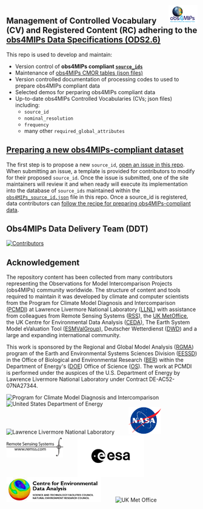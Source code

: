 <img src="assets/imgs/obs4MIPsRLogo.png" width="15%" height="15%" align="right" />

## Management of Controlled Vocabulary (CV) and Registered Content (RC) adhering to the [obs4MIPs Data Specifications (ODS2.6)](https://zenodo.org/records/17235676) ##

This repo is used to develop and maintain:

- Version control of **obs4MIPs compliant [`source_ids`](https://github.com/PCMDI/obs4MIPs-cmor-tables/blob/master/obs4MIPs_source_id.json)** 
- Maintenance of [obs4MIPs CMOR tables (json files)](https://github.com/PCMDI/obs4MIPs-cmor-tables/tree/master/Tables)
- Version controlled documentation of processing codes to used to prepare obs4MIPs compliant data
- Selected demos for perparing obs4MIPs compliant data
- Up-to-date obs4MIPs Controlled Vocabularies (CVs; json files) including: 
    - `source_id`
    - `nominal_resolution`
    - `frequency`
    - many other `required_global_attributes` 

## [Preparing a new obs4MIPs-compliant dataset](https://github.com/PCMDI/obs4MIPs-cmor-tables/tree/master/inputs/README.md)

The first step is to propose a new `source_id`, [open an issue in this repo](https://github.com/PCMDI/obs4MIPs-cmor-tables/issues/new/choose). When submitting an issue, a template is provided for contributors to modify for their proposed `source_id`. Once the issue is submitted, one of the site maintainers will review it and when ready will execute its implementation into the database of `source_ids` maintained within the [`obs4MIPs_source_id.json`](https://github.com/PCMDI/obs4MIPs-cmor-tables/blob/master/obs4MIPs_source_id.json) file in this repo.  Once a source_id is registered, data contributors can [follow the recipe for preparing obs4MIPs-compliant data](https://github.com/PCMDI/obs4MIPs-cmor-tables/blob/master/inputs/README.md).


## Obs4MIPs Data Delivery Team (DDT)

[![Contributors](https://contrib.rocks/image?repo=PCMDI/obs4MIPs-cmor-tables)](https://github.com/PCMDI/obs4MIPs-cmor-tables/graphs/contributors)

## Acknowledgement

The repository content has been collected from many contributors representing the Observations for Model Intercomparison Projects (obs4MIPs) community worldwide. The structure of content and tools required to maintain it was developed by climate and computer scientists from the Program for Climate Model Diagnosis and Intercomparison ([PCMDI](https://pcmdi.llnl.gov/)) at Lawrence Livermore National Laboratory ([LLNL](https://www.llnl.gov/)) with assistance from colleagues from Remote Sensing Systems ([RSS](https://www.remss.com/)), the [UK MetOffice](https://www.metoffice.gov.uk/), the UK Centre for Environmental Data Analysis ([CEDA](https://www.ceda.ac.uk/)), The Earth System Model eValuation Tool ([ESMValGroup](https://esmvaltool.org/)), Deutscher Wetterdienst ([DWD](https://www.dwd.de)) and a large and expanding international community.

This work is sponsored by the Regional and Global Model Analysis ([RGMA](https://climatemodeling.science.energy.gov/program/regional-global-model-analysis)) program of the Earth and Environmental Systems Sciences Division ([EESSD](https://science.osti.gov/ber/Research/eessd)) in the Office of Biological and Environmental Research ([BER](https://science.osti.gov/ber)) within the Department of Energy's ([DOE](https://www.energy.gov/)) Office of Science ([OS](https://science.osti.gov/)). The work at PCMDI is performed under the auspices of the U.S. Department of Energy by Lawrence Livermore National Laboratory under Contract DE-AC52-07NA27344.

<p>
    <img src="https://pcmdi.github.io/assets/PCMDI/100px-PCMDI-Logo-NoText-square-png8.png"
         width="80"
         style="margin-right: 30px"
         title="Program for Climate Model Diagnosis and Intercomparison"
         alt="Program for Climate Model Diagnosis and Intercomparison"
    >&nbsp;
    <img src="https://pcmdi.github.io/assets/DOE/480px-DOE_Seal_Color.png"
         width="65"
         style="margin-right: 30px"
         title="United States Department of Energy"
         alt="United States Department of Energy"
    >&nbsp;
    <img src="https://pcmdi.github.io/assets/LLNL/212px-LLNLiconPMS286-WHITEBACKGROUND.png"
         width="65"
         style="margin-right: 30px"
         title="Lawrence Livermore National Laboratory"
         alt="Lawrence Livermore National Laboratory"
    >&nbsp;
        <img src="https://github.com/PCMDI/assets/blob/main/NASA/577x480px-NASA_Logo.png"
         width="85"
         style="margin-right: 30px"
         title="NASA"
         alt="NASA"
    >&nbsp;
         <img src="https://github.com/PCMDI/assets/blob/main/RSS/308x107px-RSS_Logo_Blank_Background.png"
         width="150"
         style="margin-right: 30px"
         title="RSS"
         alt="RSS"
    >&nbsp;
         <img src="https://github.com/PCMDI/assets/blob/main/ESA/ESA_logo_2020_Black.png"
         width="175"
         style="vertical-align:middle;margin:0px
         title="ESA"
         alt="ESA"
    >&nbsp;
         <img src="https://github.com/PCMDI/assets/blob/main/CEDA/CEDA_logo.jpg"
         width="250"
         style="margin-right: 30px"
         title="CEDA"
         alt="CEDA"
    >&nbsp;
         <img src="https://pcmdi.github.io/assets/MetOffice/100px-Met_Office_LogoBLACK.png"
         width="65"
         style="margin-right: 30px"
         title="UK Met Office"
         alt="UK Met Office"
    >
</p>
